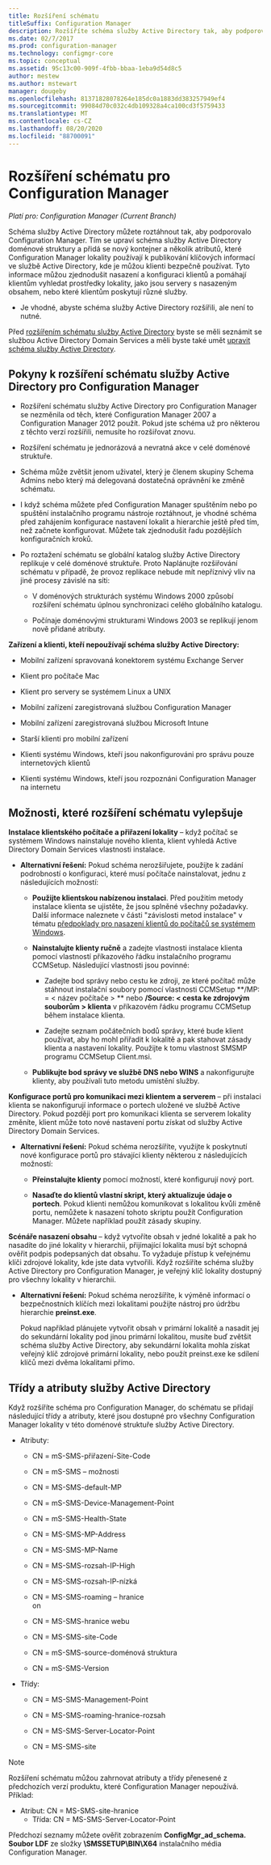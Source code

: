 ```yaml
---
title: Rozšíření schématu
titleSuffix: Configuration Manager
description: Rozšíříte schéma služby Active Directory tak, aby podporovalo Configuration Manager.
ms.date: 02/7/2017
ms.prod: configuration-manager
ms.technology: configmgr-core
ms.topic: conceptual
ms.assetid: 95c13c00-909f-4fbb-bbaa-1eba9d54d8c5
author: mestew
ms.author: mstewart
manager: dougeby
ms.openlocfilehash: 81371828078264e185dc0a1883dd383257949ef4
ms.sourcegitcommit: 99084d70c032c4db109328a4ca100cd3f5759433
ms.translationtype: MT
ms.contentlocale: cs-CZ
ms.lasthandoff: 08/20/2020
ms.locfileid: "88700091"
---
```

# <a name="schema-extensions-for-configuration-manager"></a>Rozšíření schématu pro Configuration Manager

*Platí pro: Configuration Manager (Current Branch)*

Schéma služby Active Directory můžete roztáhnout tak, aby podporovalo Configuration Manager. Tím se upraví schéma služby Active Directory doménové struktury a přidá se nový kontejner a několik atributů, které Configuration Manager lokality používají k publikování klíčových informací ve službě Active Directory, kde je můžou klienti bezpečně používat. Tyto informace můžou zjednodušit nasazení a konfiguraci klientů a pomáhají klientům vyhledat prostředky lokality, jako jsou servery s nasazeným obsahem, nebo které klientům poskytují různé služby.  

-   Je vhodné, abyste schéma služby Active Directory rozšířili, ale není to nutné.  

Před [rozšířením schématu služby Active Directory](/sccm/core/plan-design/network/extend-the-active-directory-schema) byste se měli seznámit se službou Active Directory Domain Services a měli byste také umět [upravit schéma služby Active Directory](/previous-versions/windows/it-pro/windows-server-2003/cc759402(v=ws.10)).  

## <a name="considerations-for-extending-the-active-directory-schema-for-configuration-manager"></a>Pokyny k rozšíření schématu služby Active Directory pro Configuration Manager  

-   Rozšíření schématu služby Active Directory pro Configuration Manager se nezměnila od těch, které Configuration Manager 2007 a Configuration Manager 2012 použít. Pokud jste schéma už pro některou z těchto verzí rozšířili, nemusíte ho rozšiřovat znovu.  

-   Rozšíření schématu je jednorázová a nevratná akce v celé doménové struktuře.  

-   Schéma může zvětšit jenom uživatel, který je členem skupiny Schema Admins nebo který má delegovaná dostatečná oprávnění ke změně schématu.  

-   I když schéma můžete před Configuration Manager spuštěním nebo po spuštění instalačního programu nástroje roztáhnout, je vhodné schéma před zahájením konfigurace nastavení lokalit a hierarchie ještě před tím, než začnete konfigurovat. Můžete tak zjednodušit řadu pozdějších konfiguračních kroků.  

-   Po roztažení schématu se globální katalog služby Active Directory replikuje v celé doménové struktuře. Proto Naplánujte rozšiřování schématu v případě, že provoz replikace nebude mít nepříznivý vliv na jiné procesy závislé na síti:  

    -   V doménových strukturách systému Windows 2000 způsobí rozšíření schématu úplnou synchronizaci celého globálního katalogu.  

    -   Počínaje doménovými strukturami Windows 2003 se replikují jenom nově přidané atributy.  

**Zařízení a klienti, kteří nepoužívají schéma služby Active Directory:**  

-   Mobilní zařízení spravovaná konektorem systému Exchange Server  

-   Klient pro počítače Mac  

-   Klient pro servery se systémem Linux a UNIX  

-   Mobilní zařízení zaregistrovaná službou Configuration Manager  

-   Mobilní zařízení zaregistrovaná službou Microsoft Intune  

-   Starší klienti pro mobilní zařízení  

-   Klienti systému Windows, kteří jsou nakonfigurováni pro správu pouze internetových klientů  

-   Klienti systému Windows, kteří jsou rozpoznáni Configuration Manager na internetu  

## <a name="capabilities-that-benefit-from-extending-the-schema"></a>Možnosti, které rozšíření schématu vylepšuje  
**Instalace klientského počítače a přiřazení lokality** – když počítač se systémem Windows nainstaluje nového klienta, klient vyhledá Active Directory Domain Services vlastnosti instalace.  

-   **Alternativní řešení:** Pokud schéma nerozšiřujete, použijte k zadání podrobností o konfiguraci, které musí počítače nainstalovat, jednu z následujících možností:  

    -   **Použijte klientskou nabízenou instalaci**. Před použitím metody instalace klienta se ujistěte, že jsou splněné všechny požadavky. Další informace naleznete v části "závislosti metod instalace" v tématu [předpoklady pro nasazení klientů do počítačů se systémem Windows](../../clients/deploy/prerequisites-for-deploying-clients-to-windows-computers.md).  

    -   **Nainstalujte klienty ručně** a zadejte vlastnosti instalace klienta pomocí vlastností příkazového řádku instalačního programu CCMSetup. Následující vlastnosti jsou povinné:  

        -   Zadejte bod správy nebo cestu ke zdroji, ze které počítač může stáhnout instalační soubory pomocí vlastnosti CCMSetup **/MP: = &lt; název počítače \> ** nebo **/Source: &lt; cesta ke zdrojovým souborům \> klienta** v příkazovém řádku programu CCMSetup během instalace klienta.  

        -   Zadejte seznam počátečních bodů správy, které bude klient používat, aby ho mohl přiřadit k lokalitě a pak stahovat zásady klienta a nastavení lokality. Použijte k tomu vlastnost SMSMP programu CCMSetup Client.msi.  

    -   **Publikujte bod správy ve službě DNS nebo WINS** a nakonfigurujte klienty, aby používali tuto metodu umístění služby.  

**Konfigurace portů pro komunikaci mezi klientem a serverem** – při instalaci klienta se nakonfigurují informace o portech uložené ve službě Active Directory. Pokud později port pro komunikaci klienta se serverem lokality změníte, klient může toto nové nastavení portu získat od služby Active Directory Domain Services.  

-   **Alternativní řešení:** Pokud schéma nerozšíříte, využijte k poskytnutí nové konfigurace portů pro stávající klienty některou z následujících možností:  

    -   **Přeinstalujte klienty** pomocí možností, které konfigurují nový port.  

    -   **Nasaďte do klientů vlastní skript, který aktualizuje údaje o portech**. Pokud klienti nemůžou komunikovat s lokalitou kvůli změně portu, nemůžete k nasazení tohoto skriptu použít Configuration Manager. Můžete například použít zásady skupiny.  

**Scénáře nasazení obsahu** – když vytvoříte obsah v jedné lokalitě a pak ho nasadíte do jiné lokality v hierarchii, přijímající lokalita musí být schopná ověřit podpis podepsaných dat obsahu. To vyžaduje přístup k veřejnému klíči zdrojové lokality, kde jste data vytvořili. Když rozšíříte schéma služby Active Directory pro Configuration Manager, je veřejný klíč lokality dostupný pro všechny lokality v hierarchii.  

-   **Alternativní řešení:** Pokud schéma nerozšíříte, k výměně informací o bezpečnostních klíčích mezi lokalitami použijte nástroj pro údržbu hierarchie **preinst.exe**.  

     Pokud například plánujete vytvořit obsah v primární lokalitě a nasadit jej do sekundární lokality pod jinou primární lokalitou, musíte buď zvětšit schéma služby Active Directory, aby sekundární lokalita mohla získat veřejný klíč zdrojové primární lokality, nebo použít preinst.exe ke sdílení klíčů mezi dvěma lokalitami přímo.  

## <a name="active-directory-attributes-and-classes"></a>Třídy a atributy služby Active Directory  
Když rozšíříte schéma pro Configuration Manager, do schématu se přidají následující třídy a atributy, které jsou dostupné pro všechny Configuration Manager lokality v této doménové struktuře služby Active Directory.  

-   Atributy:  

    -   CN = mS-SMS-přiřazení-Site-Code  

    -   CN = mS-SMS – možnosti  

    -   CN = MS-SMS-default-MP  

    -   CN = mS-SMS-Device-Management-Point  

    -   CN = mS-SMS-Health-State  

    -   CN = MS-SMS-MP-Address  

    -   CN = MS-SMS-MP-Name  

    -   CN = MS-SMS-rozsah-IP-High  

    -   CN = MS-SMS-rozsah-IP-nízká  

    -   CN = MS-SMS-roaming – hranice  
        on  

    -   CN = MS-SMS-hranice webu  

    -   CN = MS-SMS-site-Code  

    -   CN = mS-SMS-source-doménová struktura  

    -   CN = mS-SMS-Version  

-   Třídy:  

    -   CN = MS-SMS-Management-Point  

    -   CN = MS-SMS-roaming-hranice-rozsah  

    -   CN = MS-SMS-Server-Locator-Point  

    -   CN = MS-SMS-site  

> [!NOTE]
> 
>  Rozšíření schématu můžou zahrnovat atributy a třídy přenesené z předchozích verzí produktu, které Configuration Manager nepoužívá. Příklad:  
> 
> 
> - Atribut: CN = MS-SMS-site-hranice  
>   -   Třída: CN = MS-SMS-Server-Locator-Point  

Předchozí seznamy můžete ověřit zobrazením **ConfigMgr_ad_schema. Soubor LDF** ze složky **\SMSSETUP\BIN\X64** instalačního média Configuration Manager.